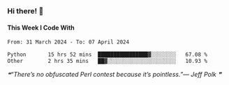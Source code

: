 ### Hi there! 👋

#### This Week I Code With
<!--START_SECTION:waka-->

```txt
From: 31 March 2024 - To: 07 April 2024

Python       15 hrs 52 mins  ████████████████▓░░░░░░░░   67.08 %
Other        2 hrs 35 mins   ██▓░░░░░░░░░░░░░░░░░░░░░░   10.93 %
```

<!--END_SECTION:waka-->

<!--STARTS_HERE_QUOTE_README-->
<i>❝“There’s no obfuscated Perl contest because it’s pointless.”— Jeff Polk   ❞</i>
<!--ENDS_HERE_QUOTE_README-->
